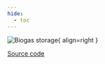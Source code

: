 ```yaml
---
hide:
  - toc
---
```


![Biogas storage](../../assets/icons/bsm2python/biogas-storage.svg){ align=right }

[Source code](/reference/bsm2_python/energy_management/storage)
